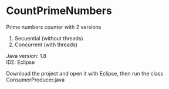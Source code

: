 # CountPrimeNumbers
Prime numbers counter with 2 versions
1. Secuential (without threads)
2. Concurrent (with threads)

Java version: 1.8 <br />
IDE: Eclipse

Download the project and open it with Eclipse, then run the class ConsumerProducer.java
